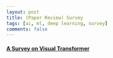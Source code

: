```yaml
---
layout: post    
title: (Paper Review) Survey       
tags: [ai, ml, deep learning, survey]    
comments: false  
--- 
```


#### [A Survey on Visual Transformer](https://jihyeonryu.github.io/2021-04-02-survey-paper1/)
